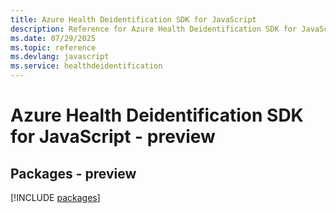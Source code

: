 ```yaml
---
title: Azure Health Deidentification SDK for JavaScript
description: Reference for Azure Health Deidentification SDK for JavaScript
ms.date: 07/29/2025
ms.topic: reference
ms.devlang: javascript
ms.service: healthdeidentification
---
```

# Azure Health Deidentification SDK for JavaScript - preview
## Packages - preview
[!INCLUDE [packages](health-deidentification-index.md)]